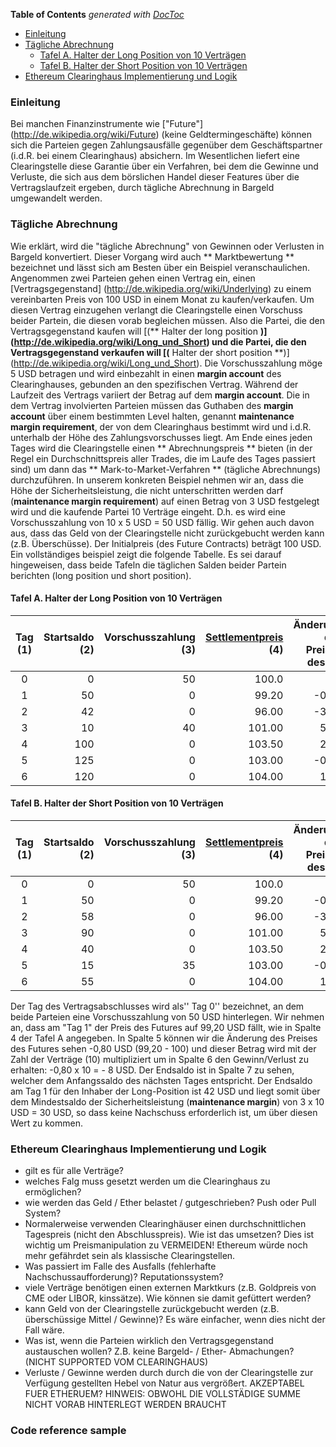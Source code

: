 <!-- START doctoc generated TOC please keep comment here to allow auto update -->
<!-- DON'T EDIT THIS SECTION, INSTEAD RE-RUN doctoc TO UPDATE -->
**Table of Contents**  *generated with [DocToc](https://github.com/thlorenz/doctoc)*

- [Einleitung](#einleitung)
- [Tägliche Abrechnung](#t%C3%A4gliche-abrechnung)
  - [Tafel A. Halter der Long Position von 10 Verträgen](#tafel-a-halter-der-long-position-von-10-vertr%C3%A4gen)
  - [Tafel B. Halter der Short Position von 10 Verträgen](#tafel-b-halter-der-short-position-von-10-vertr%C3%A4gen)
- [Ethereum Clearinghaus Implementierung und Logik](#ethereum-clearinghaus-implementierung-und-logik)

<!-- END doctoc generated TOC please keep comment here to allow auto update -->

### Einleitung
Bei manchen Finanzinstrumente wie ["Future"] (http://de.wikipedia.org/wiki/Future) (keine Geldtermingeschäfte) können sich die Parteien gegen Zahlungsausfälle gegenüber dem  Geschäftspartner (i.d.R. bei einem Clearinghaus) absichern. Im Wesentlichen liefert eine Clearingstelle diese Garantie über ein Verfahren, bei dem die Gewinne und Verluste, die sich aus dem börslichen Handel dieser Features über die Vertragslaufzeit ergeben, durch tägliche Abrechnung in Bargeld umgewandelt werden.
### Tägliche Abrechnung
Wie erklärt, wird die "tägliche Abrechnung" von Gewinnen oder Verlusten in Bargeld konvertiert. Dieser Vorgang wird auch ** Marktbewertung ** bezeichnet und lässt sich am Besten über ein Beispiel veranschaulichen.
Angenommen zwei Parteien gehen einen Vertrag ein, einen [Vertragsgegenstand] (http://de.wikipedia.org/wiki/Underlying) zu einem vereinbarten Preis von 100 USD in einem Monat zu kaufen/verkaufen. Um diesen Vertrag einzugehen verlangt die Clearingstelle einen Vorschuss beider Partein, die diesen vorab begleichen müssen. Also die Partei, die den Vertragsgegenstand kaufen will [(** Halter der long position **)] (http://de.wikipedia.org/wiki/Long_und_Short) und die Partei, die den Vertragsgegenstand verkaufen will [(** Halter der short position **)] (http://de.wikipedia.org/wiki/Long_und_Short).
Die Vorschusszahlung möge 5 USD betragen und wird einbezahlt in einen **margin account** des Clearinghauses, gebunden an den spezifischen Vertrag.
Während der Laufzeit des Vertrags variiert der Betrag auf dem **margin account**. Die in dem Vertrag involvierten Parteien müssen das Guthaben des **margin account** über einem bestimmten Level halten, genannt **maintenance margin requirement**,  der von dem Clearinghaus bestimmt wird und i.d.R. unterhalb der Höhe des Zahlungsvorschusses liegt.
Am Ende eines jeden Tages wird die Clearingstelle einen ** Abrechnungspreis ** bieten (in der Regel ein Durchschnittspreis aller Trades, die im Laufe des Tages passiert sind) um dann das ** Mark-to-Market-Verfahren ** (tägliche Abrechnungs) durchzuführen.
In unserem konkreten Beispiel nehmen wir an, dass die Höhe der Sicherheitsleistung, die nicht unterschritten werden darf (**maintenance margin requirement**) auf einen Betrag von 3 USD festgelegt wird und die kaufende Partei 10 Verträge eingeht. D.h. es wird eine Vorschusszahlung von 10 x 5 USD = 50 USD fällig. Wir gehen auch davon aus, dass das Geld von der Clearingstelle nicht zurückgebucht werden kann (z.B. Überschüsse). Der Initialpreis (des Future Contracts) beträgt 100 USD.
Ein vollständiges beispiel zeigt die folgende Tabelle. Es sei darauf hingeweisen, dass beide Tafeln die täglichen Salden beider Partein berichten (long position und short position).
#### Tafel A. Halter der Long Position von 10 Verträgen
|Tag (1)|Startsaldo (2)|Vorschusszahlung (3)|[Settlementpreis](http://boerse.ard.de/boersenwissen/boersenlexikon/settlement-preis-100.html) (4)| Änderung des Preises des  (5)|Gewinn/Verlust (6)|Endsaldo (7)|
|:----------:|-------------:|------:|---:|---:|---:|---:|
|0|0|50|100.0| - | - |50|
|1|50|0|99.20| -0.80| -8|42|
|2|42|0|96.00| -3.20| -32|10|
|3|10|40|101.00|5.00|50|100|
|4|100|0|103.50|2.50|25|125|
|5|125|0|103.00| -0.50| -5|120|
|6|120|0|104.00|1.00|10|130|
#### Tafel B. Halter der Short Position von 10 Verträgen
|Tag (1)|Startsaldo (2)|Vorschusszahlung (3)|[Settlementpreis](http://boerse.ard.de/boersenwissen/boersenlexikon/settlement-preis-100.html) (4)| Änderung des Preises des  (5)|Gewinn/Verlust (6)|Endsaldo (7)|
|:----------:|-------------:|------:|---:|---:|---:|---:|
|0|0|50|100.0| -| -|50
|1|50|0|99.20| -0.80|8|58
|2|58|0|96.00| -3.20|32|90
|3|90|0|101.00|5.00| -50|40
|4|40|0|103.50|2.50| -25| 15
|5|15|35|103.00| -0.50| 5|55
|6|55|0|104.00|1.00| -10|45|}
Der Tag des Vertragsabschlusses wird als'' Tag 0'' bezeichnet, an dem beide Parteien eine Vorschusszahlung von 50 USD hinterlegen. Wir nehmen an, dass am "Tag 1" der Preis des Futures auf 99,20 USD fällt, wie in Spalte 4 der Tafel A angegeben. In Spalte 5 können wir die Änderung des Preises des Futures sehen -0,80 USD (99,20 - 100) und dieser Betrag wird mit der Zahl der Verträge (10) multipliziert um in Spalte 6 den Gewinn/Verlust zu erhalten: -0,80 x 10 = - 8 USD. Der Endsaldo ist in Spalte 7 zu sehen, welcher dem Anfangssaldo des nächsten Tages entspricht. Der Endsaldo am Tag 1 für den Inhaber der Long-Position ist 42 USD und liegt somit über dem Mindestsaldo der Sicherheitsleistung (**maintenance margin**) von 3 x 10 USD = 30 USD, so dass keine Nachschuss erforderlich ist, um über diesen Wert zu kommen.
### Ethereum Clearinghaus Implementierung und Logik
* gilt es für alle Verträge? 
* welches Falg muss gesetzt werden um die Clearinghaus zu ermöglichen? 
* wie werden das Geld / Ether belastet / gutgeschrieben? Push oder Pull System? 
* Normalerweise verwenden Clearinghäuser einen durchschnittlichen Tagespreis (nicht den Abschlusspreis). Wie ist das umsetzen? Dies ist wichtig um Preismanipulation zu VERMEIDEN! Ethereum würde noch mehr gefährdet sein als klassische Clearingstellen. 
* Was passiert im Falle des Ausfalls (fehlerhafte Nachschussaufforderung)? Reputationssystem? 
* viele Verträge benötigen einen externen Marktkurs (z.B. Goldpreis von CME oder LIBOR, kinssätze). Wie können sie damit gefüttert werden? 
* kann Geld von der Clearingstelle zurückgebucht werden (z.B. überschüssige Mittel / Gewinne)? Es wäre einfacher, wenn dies nicht der Fall wäre. 
* Was ist, wenn die Parteien wirklich den Vertragsgegenstand austauschen wollen? Z.B.  keine Bargeld- / Ether- Abmachungen? (NICHT SUPPORTED VOM CLEARINGHAUS) 
* Verluste / Gewinne werden durch durch die von der Clearingstelle zur Verfügung gestellten  Hebel von Natur aus vergrößert. AKZEPTABEL FUER ETHERUEM? HINWEIS: OBWOHL DIE VOLLSTÄDIGE SUMME NICHT VORAB HINTERLEGT WERDEN BRAUCHT
### Code reference sample
